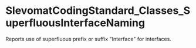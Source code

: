# SlevomatCodingStandard_Classes_SuperfluousInterfaceNaming

Reports use of superfluous prefix or suffix "Interface" for interfaces.
